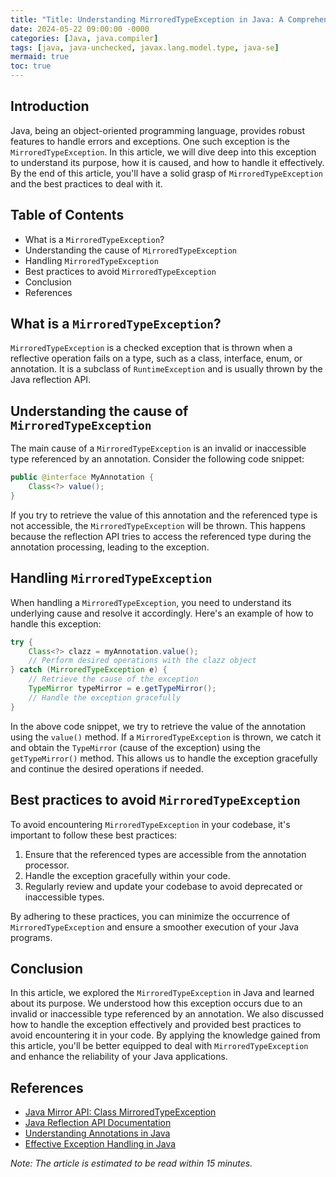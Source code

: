 ```yaml
---
title: "Title: Understanding MirroredTypeException in Java: A Comprehensive Guide"
date: 2024-05-22 09:00:00 -0000
categories: [Java, java.compiler]
tags: [java, java-unchecked, javax.lang.model.type, java-se]
mermaid: true
toc: true
---
```



## Introduction
Java, being an object-oriented programming language, provides robust features to handle errors and exceptions. One such exception is the `MirroredTypeException`. In this article, we will dive deep into this exception to understand its purpose, how it is caused, and how to handle it effectively. By the end of this article, you'll have a solid grasp of `MirroredTypeException` and the best practices to deal with it.

## Table of Contents
- What is a `MirroredTypeException`?
- Understanding the cause of `MirroredTypeException`
- Handling `MirroredTypeException`
- Best practices to avoid `MirroredTypeException`
- Conclusion
- References

## What is a `MirroredTypeException`?
`MirroredTypeException` is a checked exception that is thrown when a reflective operation fails on a type, such as a class, interface, enum, or annotation. It is a subclass of `RuntimeException` and is usually thrown by the Java reflection API.

## Understanding the cause of `MirroredTypeException`
The main cause of a `MirroredTypeException` is an invalid or inaccessible type referenced by an annotation. Consider the following code snippet:

```java
public @interface MyAnnotation {
    Class<?> value();
}
```

If you try to retrieve the value of this annotation and the referenced type is not accessible, the `MirroredTypeException` will be thrown. This happens because the reflection API tries to access the referenced type during the annotation processing, leading to the exception.

## Handling `MirroredTypeException`
When handling a `MirroredTypeException`, you need to understand its underlying cause and resolve it accordingly. Here's an example of how to handle this exception:

```java
try {
    Class<?> clazz = myAnnotation.value();
    // Perform desired operations with the clazz object
} catch (MirroredTypeException e) {
    // Retrieve the cause of the exception
    TypeMirror typeMirror = e.getTypeMirror();
    // Handle the exception gracefully
}
```

In the above code snippet, we try to retrieve the value of the annotation using the `value()` method. If a `MirroredTypeException` is thrown, we catch it and obtain the `TypeMirror` (cause of the exception) using the `getTypeMirror()` method. This allows us to handle the exception gracefully and continue the desired operations if needed.

## Best practices to avoid `MirroredTypeException`
To avoid encountering `MirroredTypeException` in your codebase, it's important to follow these best practices:

1. Ensure that the referenced types are accessible from the annotation processor.
2. Handle the exception gracefully within your code.
3. Regularly review and update your codebase to avoid deprecated or inaccessible types.

By adhering to these practices, you can minimize the occurrence of `MirroredTypeException` and ensure a smoother execution of your Java programs.

## Conclusion
In this article, we explored the `MirroredTypeException` in Java and learned about its purpose. We understood how this exception occurs due to an invalid or inaccessible type referenced by an annotation. We also discussed how to handle the exception effectively and provided best practices to avoid encountering it in your code. By applying the knowledge gained from this article, you'll be better equipped to deal with `MirroredTypeException` and enhance the reliability of your Java applications.

## References
- [Java Mirror API: Class MirroredTypeException](https://docs.oracle.com/en/java/javacard/3.1/guide/cap-file-section-5-4.html)
- [Java Reflection API Documentation](https://docs.oracle.com/en/java/javase/14/docs/api/java.base/java/lang/reflect/package-summary.html)
- [Understanding Annotations in Java](https://www.baeldung.com/java-annotations)
- [Effective Exception Handling in Java](https://www.oracle.com/java/technologies/effective-exception-handling.html)

*Note: The article is estimated to be read within 15 minutes.*